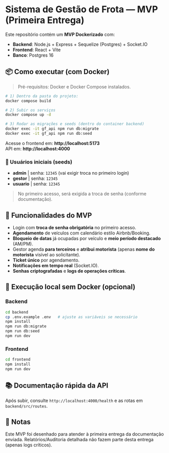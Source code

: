 # Sistema de Gestão de Frota — MVP (Primeira Entrega)

Este repositório contém um **MVP Dockerizado** com:
- **Backend**: Node.js + Express + Sequelize (Postgres) + Socket.IO
- **Frontend**: React + Vite
- **Banco**: Postgres 16

## 📦 Como executar (com Docker)

> Pré-requisitos: Docker e Docker Compose instalados.

```bash
# 1) Dentro da pasta do projeto:
docker compose build

# 2) Subir os serviços
docker compose up -d

# 3) Rodar as migrações e seeds (dentro do container backend)
docker exec -it gf_api npm run db:migrate
docker exec -it gf_api npm run db:seed
```

Acesse o frontend em: **http://localhost:5173**  
API em: **http://localhost:4000**

### 🔐 Usuários iniciais (seeds)
- **admin** | senha: `12345` (vai exigir troca no primeiro login)
- **gestor** | senha: `12345`
- **usuario** | senha: `12345`

> No primeiro acesso, será exigida a troca de senha (conforme documentação).

## 🚀 Funcionalidades do MVP
- Login com **troca de senha obrigatória** no primeiro acesso.
- **Agendamento** de veículos com calendário estilo Airbnb/Booking.
- **Bloqueio de datas** já ocupadas por veículo e **meio período destacado** (AM/PM).
- Gestor agenda **para terceiros** e **atribui motorista** (apenas **nome do motorista** visível ao solicitante).
- **Ticket único** por agendamento.
- **Notificações em tempo real** (Socket.IO).
- **Senhas criptografadas** e **logs de operações críticas**.

## 🧰 Execução local sem Docker (opcional)

### Backend
```bash
cd backend
cp .env.example .env   # ajuste as variáveis se necessário
npm install
npm run db:migrate
npm run db:seed
npm run dev
```

### Frontend
```bash
cd frontend
npm install
npm run dev
```

## 📚 Documentação rápida da API
Após subir, consulte `http://localhost:4000/health` e as rotas em `backend/src/routes`.

## 📝 Notas
Este MVP foi desenhado para atender à primeira entrega da documentação enviada.
Relatórios/Auditoria detalhada não fazem parte desta entrega (apenas logs críticos).

